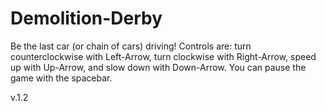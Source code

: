 # Demolition-Derby

Be the last car (or chain of cars) driving! Controls are: turn counterclockwise with Left-Arrow, turn clockwise with Right-Arrow, speed up with Up-Arrow, and slow down with Down-Arrow. You can pause the game with the spacebar. 

v.1.2
